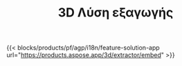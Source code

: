 ﻿---
title: 3D Λύση εξαγωγής 
weight: 7730
url: /el/extractor
limit: 
description: Μετατροπή αρχείου 3D σε Autodesk, Draco, Wavefront, 3D Studio και πολλές άλλες μορφές
---
{{< blocks/products/pf/agp/i18n/feature-solution-app url="https://products.aspose.app/3d/extractor/embed" >}} 
